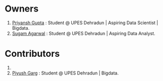 # Owners

1. [Priyansh Gupta](https://github.com/priyansh19) : Student @ UPES Dehradun | Aspiring Data Scientist | Bigdata.
2. [Sugam Agarwal](https://github.com/heyeddard) : Student @ UPES Dehradun | Aspiring Data Analyst.

# Contributors

1. 
2. [Piyush Garg](https://github.com/PU1138) : Student @ UPES Dehradun | Bigdata.

